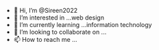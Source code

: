 - 👋 Hi, I’m @Sireen2022
- 👀 I’m interested in ...web design 
- 🌱 I’m currently learning ...information technology 
- 💞️ I’m looking to collaborate on ...
- 📫 How to reach me ...

<!---
Sireen2022/Sireen2022 is a ✨ special ✨ repository because its `README.md` (this file) appears on your GitHub profile.
You can click the Preview link to take a look at your changes.
--->
